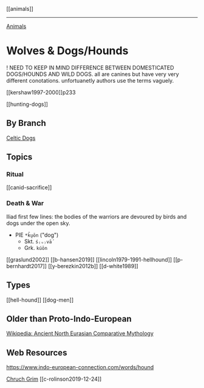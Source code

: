 [[animals]]

---

[Animals](animals.md)

# Wolves & Dogs/Hounds

! NEED TO KEEP IN MIND DIFFERENCE BETWEEN DOMESTICATED DOGS/HOUNDS AND WILD DOGS. all are canines but have very very different conotations. unfortuanetly authors use the terms vaguely.


[[kershaw1997-2000]]p233

[[hunting-dogs]]

## By Branch
[Celtic Dogs](dogs-celtic.md)

## Topics
### Ritual
[[canid-sacrifice]]
### Death & War
Iliad first few lines: the bodies of the warriors are devoured by birds and dogs under the open sky.


- PIE `*k̑u̯ōn` ("dog")
	- Skt. `ś₍ᵤ₎vā́`
	- Grk. `kúōn`




[[graslund2002]]
[[b-hansen2019]]
[[lincoln1979-1991-hellhound]]
[[p-bernhardt2017]]
[[y-berezkin2012b]]
[[d-white1989]]

## Types
[[hell-hound]]
[[dog-men]]


## Older than Proto-Indo-European
[Wikipedia: Ancient North Eurasian Comparative Mythology](https://en.wikipedia.org/wiki/Ancient-North-Eurasian#Comparative-mythology)


## Web Resources
https://www.indo-european-connection.com/words/hound

[Chruch Grim](https://en.wikipedia.org/wiki/Church-grim)
[[c-rolinson2019-12-24]]